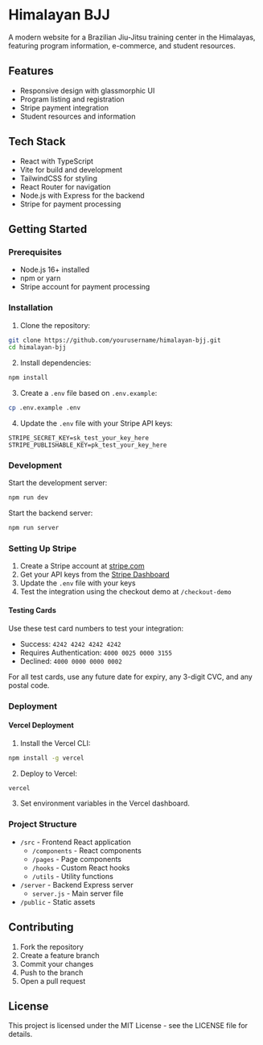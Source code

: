 # Himalayan BJJ

A modern website for a Brazilian Jiu-Jitsu training center in the Himalayas, featuring program information, e-commerce, and student resources.

## Features

- Responsive design with glassmorphic UI
- Program listing and registration
- Stripe payment integration
- Student resources and information

## Tech Stack

- React with TypeScript
- Vite for build and development
- TailwindCSS for styling
- React Router for navigation
- Node.js with Express for the backend
- Stripe for payment processing

## Getting Started

### Prerequisites

- Node.js 16+ installed
- npm or yarn
- Stripe account for payment processing

### Installation

1. Clone the repository:
```bash
git clone https://github.com/yourusername/himalayan-bjj.git
cd himalayan-bjj
```

2. Install dependencies:
```bash
npm install
```

3. Create a `.env` file based on `.env.example`:
```bash
cp .env.example .env
```

4. Update the `.env` file with your Stripe API keys:
```
STRIPE_SECRET_KEY=sk_test_your_key_here
STRIPE_PUBLISHABLE_KEY=pk_test_your_key_here
```

### Development

Start the development server:

```bash
npm run dev
```

Start the backend server:

```bash
npm run server
```

### Setting Up Stripe

1. Create a Stripe account at [stripe.com](https://stripe.com)
2. Get your API keys from the [Stripe Dashboard](https://dashboard.stripe.com/apikeys)
3. Update the `.env` file with your keys
4. Test the integration using the checkout demo at `/checkout-demo`

#### Testing Cards

Use these test card numbers to test your integration:

- Success: `4242 4242 4242 4242`
- Requires Authentication: `4000 0025 0000 3155`
- Declined: `4000 0000 0000 0002`

For all test cards, use any future date for expiry, any 3-digit CVC, and any postal code.

### Deployment

#### Vercel Deployment

1. Install the Vercel CLI:
```bash
npm install -g vercel
```

2. Deploy to Vercel:
```bash
vercel
```

3. Set environment variables in the Vercel dashboard.

### Project Structure

- `/src` - Frontend React application
  - `/components` - React components
  - `/pages` - Page components
  - `/hooks` - Custom React hooks
  - `/utils` - Utility functions
- `/server` - Backend Express server
  - `server.js` - Main server file
- `/public` - Static assets

## Contributing

1. Fork the repository
2. Create a feature branch
3. Commit your changes
4. Push to the branch
5. Open a pull request

## License

This project is licensed under the MIT License - see the LICENSE file for details.
